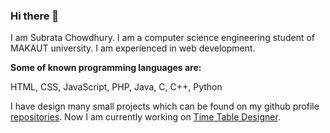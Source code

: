 ### Hi there 👋
I am Subrata Chowdhury. I am a computer science engineering student of MAKAUT university. I am experienced in web development.

**Some of known programming languages are:**

HTML, CSS, JavaScript, PHP, Java, C, C++, Python

I have design many small projects which can be found on my github profile [repositories](https://github.com/Super7000?tab=repositories).
Now I am currently working on [Time Table Designer](https://github.com/Super7000/Sem_Time_Table_Designer).

<!--
<img src="https://isocpp.org/assets/images/cpp_logo.png" width="50">

**Super7000/Super7000** is a ✨ _special_ ✨ repository because its `README.md` (this file) appears on your GitHub profile.

Here are some ideas to get you started:

- 🔭 I’m currently working on ...
- 🌱 I’m currently learning ...
- 👯 I’m looking to collaborate on ...
- 🤔 I’m looking for help with ...
- 💬 Ask me about ...
- 📫 How to reach me: ...
- 😄 Pronouns: ...
- ⚡ Fun fact: ...
-->
